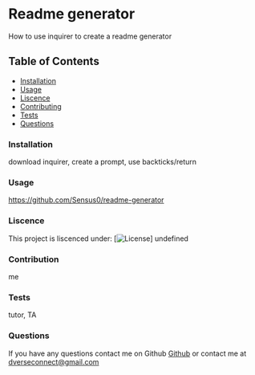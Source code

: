 # Readme generator
  How to use inquirer to create a readme generator
  ## Table of Contents
  * [Installation](#installation)
  * [Usage](#usage)
  * [Liscence](#liscence)
  * [Contributing](#contributing)
  * [Tests](#tests)
  * [Questions](#questions)
### Installation
download inquirer, create a prompt, use backticks/return
### Usage
https://github.com/Sensus0/readme-generator
### Liscence 
This project is liscenced under:
[![License](https://img.shields.io/badge/License-MIT-liblue.svg)]
undefined
### Contribution
me
### Tests
tutor, TA
### Questions
If you have any questions contact me on Github [Github](https://github.com/Sensus0) or contact me at dverseconnect@gmail.com


